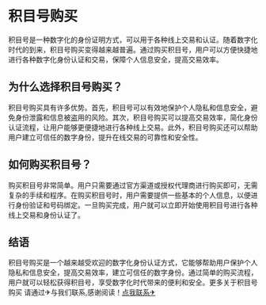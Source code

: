 # 积目号购买

积目号是一种数字化的身份证明方式，可以用于各种线上交易和认证。随着数字化时代的到来，积目号购买变得越来越普遍。通过购买积目号，用户可以方便快捷地进行各种数字化身份认证和交易，保障个人信息安全，提高交易效率。

## 为什么选择积目号购买？

积目号购买具有许多优势。首先，积目号可以有效地保护个人隐私和信息安全，避免身份泄露和信息被盗用的风险。其次，积目号购买可以提高交易效率，简化身份认证流程，让用户能够更便捷地进行各种线上交易。此外，积目号购买还可以帮助用户建立可信任的数字身份，提升在线交易的可靠性和安全性。

## 如何购买积目号？

购买积目号非常简单。用户只需要通过官方渠道或授权代理商进行购买即可，无需复杂的手续和程序。在购买积目号时，用户需要提供一些基本的个人信息，以便进行身份验证和号码绑定。一旦购买完成，用户就可以立即开始使用积目号进行各种线上交易和身份认证了。

## 结语

积目号购买是一个越来越受欢迎的数字化身份认证方式，它能够帮助用户保护个人隐私和信息安全，提高交易效率，建立可信任的数字身份。通过简单的购买流程，用户就可以轻松获得积目号，享受数字化时代带来的便利和安全。更多关于积目号购买 请通过✈与我们联系,感谢阅读！[点我联系✈](https://dl.k02.cc)